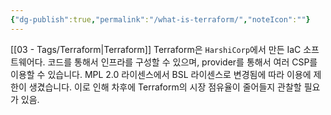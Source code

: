```yaml
---
{"dg-publish":true,"permalink":"/what-is-terraform/","noteIcon":""}
---
```


[[03 - Tags/Terraform\|Terraform]]
Terraform은 `HarshiCorp`에서 만든 IaC 소프트웨어다.
코드를 통해서 인프라를 구성할 수 있으며, provider를 통해서 여러 CSP를 이용할 수 있습니다.
MPL 2.0 라이센스에서 BSL 라이센스로 변경됨에 따라 이용에 제한이 생겼습니다. 이로 인해 차후에 Terraform의 시장 점유율이 줄어들지 관찰할 필요가 있음.